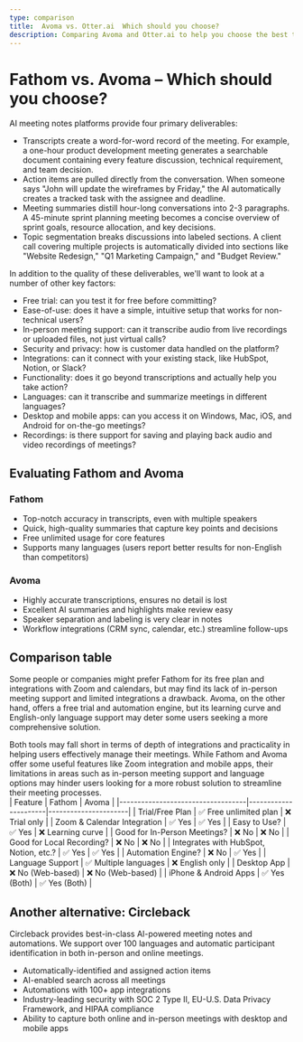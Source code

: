 ```yaml
---
type: comparison
title:  Avoma vs. Otter.ai  Which should you choose?
description: Comparing Avoma and Otter.ai to help you choose the best transcription tool. Explore features, pricing, and an alternative option, Circleback.
---
```


# Fathom vs. Avoma – Which should you choose?  
AI meeting notes platforms provide four primary deliverables:  
  
* Transcripts create a word-for-word record of the meeting. For example, a one-hour product development meeting generates a searchable document containing every feature discussion, technical requirement, and team decision.  
* Action items are pulled directly from the conversation. When someone says "John will update the wireframes by Friday," the AI automatically creates a tracked task with the assignee and deadline.  
* Meeting summaries distill hour-long conversations into 2-3 paragraphs. A 45-minute sprint planning meeting becomes a concise overview of sprint goals, resource allocation, and key decisions.  
* Topic segmentation breaks discussions into labeled sections. A client call covering multiple projects is automatically divided into sections like "Website Redesign," "Q1 Marketing Campaign," and "Budget Review."  
  
In addition to the quality of these deliverables, we'll want to look at a number of other key factors:  
  
* Free trial: can you test it for free before committing?  
* Ease-of-use: does it have a simple, intuitive setup that works for non-technical users?  
* In-person meeting support: can it transcribe audio from live recordings or uploaded files, not just virtual calls?  
* Security and privacy: how is customer data handled on the platform?  
* Integrations: can it connect with your existing stack, like HubSpot, Notion, or Slack?  
* Functionality: does it go beyond transcriptions and actually help you take action?  
* Languages: can it transcribe and summarize meetings in different languages?  
* Desktop and mobile apps: can you access it on Windows, Mac, iOS, and Android for on-the-go meetings?  
* Recordings: is there support for saving and playing back audio and video recordings of meetings?    
## Evaluating Fathom and Avoma  
### Fathom
- Top-notch accuracy in transcripts, even with multiple speakers
- Quick, high-quality summaries that capture key points and decisions
- Free unlimited usage for core features
- Supports many languages (users report better results for non-English than competitors)

### Avoma
- Highly accurate transcriptions, ensures no detail is lost
- Excellent AI summaries and highlights make review easy
- Speaker separation and labeling is very clear in notes
- Workflow integrations (CRM sync, calendar, etc.) streamline follow-ups  
## Comparison table    
Some people or companies might prefer Fathom for its free plan and integrations with Zoom and calendars, but may find its lack of in-person meeting support and limited integrations a drawback. Avoma, on the other hand, offers a free trial and automation engine, but its learning curve and English-only language support may deter some users seeking a more comprehensive solution.

Both tools may fall short in terms of depth of integrations and practicality in helping users effectively manage their meetings. While Fathom and Avoma offer some useful features like Zoom integration and mobile apps, their limitations in areas such as in-person meeting support and language options may hinder users looking for a more robust solution to streamline their meeting processes.  
| Feature                           | Fathom               | Avoma                |
|-----------------------------------|----------------------|----------------------|
| Trial/Free Plan                   | ✅ Free unlimited plan | ❌ Trial only         |
| Zoom & Calendar Integration       | ✅ Yes               | ✅ Yes               |
| Easy to Use?                      | ✅ Yes               | ❌ Learning curve     |
| Good for In-Person Meetings?      | ❌ No                | ❌ No                |
| Good for Local Recording?         | ❌ No                | ❌ No                |
| Integrates with HubSpot, Notion, etc.? | ✅ Yes           | ✅ Yes               |
| Automation Engine?                | ❌ No                | ✅ Yes               |
| Language Support                  | ✅ Multiple languages | ❌ English only      |
| Desktop App                       | ❌ No (Web-based)    | ❌ No (Web-based)    |
| iPhone & Android Apps             | ✅ Yes (Both)        | ✅ Yes (Both)        |  
## Another alternative: Circleback  
Circleback provides best-in-class AI-powered meeting notes and automations. We support over 100 languages and automatic participant identification in both in-person and online meetings.  
  
* Automatically-identified and assigned action items  
* AI-enabled search across all meetings  
* Automations with 100+ app integrations  
* Industry-leading security with SOC 2 Type II, EU-U.S. Data Privacy Framework, and HIPAA compliance  
* Ability to capture both online and in-person meetings with desktop and mobile apps  